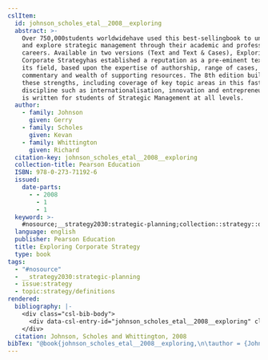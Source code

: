 ```yaml
---
cslItem:
  id: johnson_scholes_etal__2008__exploring
  abstract: >-
    Over 750,000students worldwidehave used this best-sellingbook to understand
    and explore strategic management through their academic and professional
    careers. Available in two versions (Text and Text & Cases), Exploring
    Corporate Strategyhas established a reputation as a pre-eminent textbook in
    its field, based upon the expertise of authorship, range of cases, depth of
    commentary and wealth of supporting resources. The 8th edition builds on
    these strengths, including coverage of key topic areas in this fast-moving
    discipline such as internationalisation, innovation and entrepreneurship. It
    is written for students of Strategic Management at all levels.
  author:
    - family: Johnson
      given: Gerry
    - family: Scholes
      given: Kevan
    - family: Whittington
      given: Richard
  citation-key: johnson_scholes_etal__2008__exploring
  collection-title: Pearson Education
  ISBN: 978-0-273-71192-6
  issued:
    date-parts:
      - - 2008
        - 1
        - 1
  keyword: >-
    #nosource;__strategy2030:strategic-planning;collection::strategy::definitions
  language: english
  publisher: Pearson Education
  title: Exploring Corporate Strategy
  type: book
tags:
  - "#nosource"
  - __strategy2030:strategic-planning
  - issue:strategy
  - topic:strategy/definitions
rendered:
  bibliography: |-
    <div class="csl-bib-body">
      <div data-csl-entry-id="johnson_scholes_etal__2008__exploring" class="csl-entry">Johnson, G., Scholes, K. and Whittington, R. 2008 <i>Exploring Corporate Strategy</i>. Pearson Education (Pearson Education).</div>
    </div>
  citation: Johnson, Scholes and Whittington, 2008
bibTex: "@book{johnson_scholes_etal__2008__exploring,\n\tauthor = {Johnson, Gerry and Scholes, Kevan and Whittington, Richard},\n\tseries = {Pearson {Education}},\n\tyear = {2008},\n\tmonth = {jan 1},\n\tpublisher = {Pearson Education},\n\ttitle = {Exploring {Corporate} {Strategy}},\n}\n\n"
---
```


